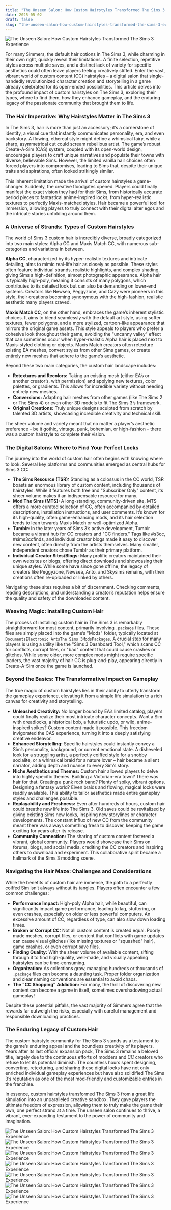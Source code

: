 ```yaml
---
title: "The Unseen Salon: How Custom Hairstyles Transformed The Sims 3 Experience"
date: 2025-05-02
draft: false
slug: "the-unseen-salon-how-custom-hairstyles-transformed-the-sims-3-experience" 
---
```


![The Unseen Salon: How Custom Hairstyles Transformed The Sims 3 Experience](https://i.pinimg.com/originals/01/c9/48/01c948d82b02860f3c74afcd2e4345f8.jpg "The Unseen Salon: How Custom Hairstyles Transformed The Sims 3 Experience")

For many Simmers, the default hair options in The Sims 3, while charming in their own right, quickly reveal their limitations. A finite selection, repetitive styles across multiple saves, and a distinct lack of variety for specific aesthetics could often leave players feeling creatively stifled. Enter the vast, vibrant world of custom content (CC) hairstyles – a digital salon that single-handedly revolutionized character creation and storytelling in a game already celebrated for its open-ended possibilities. This article delves into the profound impact of custom hairstyles on The Sims 3, exploring their types, where to find them, how they enhance gameplay, and the enduring legacy of the passionate community that brought them to life.

### The Hair Imperative: Why Hairstyles Matter in The Sims 3

In The Sims 3, hair is more than just an accessory; it’s a cornerstone of identity, a visual cue that instantly communicates personality, era, and even backstory. A flowing, ethereal style might define a whimsical fairy, while a sharp, asymmetrical cut could scream rebellious artist. The game’s robust Create-A-Sim (CAS) system, coupled with its open-world design, encourages players to craft unique narratives and populate their towns with diverse, believable Sims. However, the limited vanilla hair choices often forced players into compromises, leading to Sims that, despite their unique traits and aspirations, often looked strikingly similar.

This inherent limitation made the arrival of custom hairstyles a game-changer. Suddenly, the creative floodgates opened. Players could finally manifest the exact vision they had for their Sims, from historically accurate period pieces to fantastical anime-inspired locks, from hyper-realistic textures to perfectly Maxis-matched styles. Hair became a powerful tool for immersion, allowing players to truly connect with their digital alter egos and the intricate stories unfolding around them.

### A Universe of Strands: Types of Custom Hairstyles

The world of Sims 3 custom hair is incredibly diverse, broadly categorized into two main styles: Alpha CC and Maxis Match CC, with numerous sub-categories and variations in between.

**Alpha CC**, characterized by its hyper-realistic textures and intricate detailing, aims to mimic real-life hair as closely as possible. These styles often feature individual strands, realistic highlights, and complex shading, giving Sims a high-definition, almost photographic appearance. Alpha hair is typically high-poly, meaning it consists of many polygons, which contributes to its detailed look but can also be demanding on lower-end systems. Creators like Newsea, Peggyzone, and Cazy were pioneers in this style, their creations becoming synonymous with the high-fashion, realistic aesthetic many players craved.

**Maxis Match CC**, on the other hand, embraces the game’s inherent stylistic choices. It aims to blend seamlessly with the default art style, using softer textures, fewer polygons, and a more stylized, cartoon-like appearance that mirrors the original game assets. This style appeals to players who prefer a cohesive look throughout their game, avoiding the "uncanny valley" effect that can sometimes occur when hyper-realistic Alpha hair is placed next to Maxis-styled clothing or objects. Maxis Match creators often retexture existing EA meshes, convert styles from other Sims games, or create entirely new meshes that adhere to the game’s aesthetic.

Beyond these two main categories, the custom hair landscape includes:

* **Retextures and Recolors:** Taking an existing mesh (either EA’s or another creator’s, with permission) and applying new textures, color palettes, or gradients. This allows for incredible variety without needing entirely new meshes.
* **Conversions:** Adapting hair meshes from other games (like The Sims 2 or The Sims 4) or even other 3D models to fit The Sims 3’s framework.
* **Original Creations:** Truly unique designs sculpted from scratch by talented 3D artists, showcasing incredible creativity and technical skill.

The sheer volume and variety meant that no matter a player’s aesthetic preference – be it gothic, vintage, punk, bohemian, or high-fashion – there was a custom hairstyle to complete their vision.

### The Digital Salons: Where to Find Your Perfect Locks

The journey into the world of custom hair often begins with knowing where to look. Several key platforms and communities emerged as central hubs for Sims 3 CC:

* **The Sims Resource (TSR):** Standing as a colossus in the CC world, TSR boasts an enormous library of custom content, including thousands of hairstyles. While it features both free and "Subscriber Only" content, its sheer volume makes it an indispensable resource for many.
* **Mod The Sims (MTS):** A long-standing, community-driven site, MTS offers a more curated selection of CC, often accompanied by detailed descriptions, installation instructions, and user comments. It’s known for its high-quality, often game-enhancing mods, and its hair selection tends to lean towards Maxis Match or well-optimized Alpha.
* **Tumblr:** In the later years of Sims 3’s active development, Tumblr became a vibrant hub for CC creators and "CC finders." Tags like #s3cc, #sims3ccfinds, and individual creator blogs made it easy to discover new content, often directly from the artists themselves. Many smaller, independent creators chose Tumblr as their primary platform.
* **Individual Creator Sites/Blogs:** Many prolific creators maintained their own websites or blogs, offering direct downloads and showcasing their unique styles. While some have since gone offline, the legacy of creators like Peggyzone, Newsea, Anto, and Skysims remains, with their creations often re-uploaded or linked by others.

Navigating these sites requires a bit of discernment. Checking comments, reading descriptions, and understanding a creator’s reputation helps ensure the quality and safety of the downloaded content.

### Weaving Magic: Installing Custom Hair

The process of installing custom hair in The Sims 3 is remarkably straightforward for most content, primarily involving `.package` files. These files are simply placed into the game’s "Mods" folder, typically located at `DocumentsElectronic ArtsThe Sims 3ModsPackages`. A crucial step for many players is using a utility like the "Sims 3 Dashboard Tool," which scans CC for conflicts, corrupt files, or "bad" content that could cause crashes or glitches. While some older, more complex mods might require specific loaders, the vast majority of hair CC is plug-and-play, appearing directly in Create-A-Sim once the game is launched.

### Beyond the Basics: The Transformative Impact on Gameplay

The true magic of custom hairstyles lies in their ability to utterly transform the gameplay experience, elevating it from a simple life simulation to a rich canvas for creativity and storytelling.

* **Unleashed Creativity:** No longer bound by EA’s limited catalog, players could finally realize their most intricate character concepts. Want a Sim with dreadlocks, a historical bob, a futuristic updo, or wild, anime-inspired spikes? Custom content made it possible. This freedom invigorated the CAS experience, turning it into a deeply satisfying creative endeavor.
* **Enhanced Storytelling:** Specific hairstyles could instantly convey a Sim’s personality, background, or current emotional state. A disheveled look for a struggling artist, a perfectly coiffed style for a snobby socialite, or a whimsical braid for a nature lover – hair became a silent narrator, adding depth and nuance to every Sim’s story.
* **Niche Aesthetics and Themes:** Custom hair allowed players to delve into highly specific themes. Building a Victorian-era town? There was hair for that. Creating a punk rock band? Plenty of spiky, vibrant options. Designing a fantasy world? Elven braids and flowing, magical locks were readily available. This ability to tailor aesthetics made entire gameplay styles and challenges possible.
* **Replayability and Freshness:** Even after hundreds of hours, custom hair could breathe new life into The Sims 3. Old saves could be revitalized by giving existing Sims new looks, inspiring new storylines or character developments. The constant influx of new CC from the community meant there was always something fresh to discover, keeping the game exciting for years after its release.
* **Community Connection:** The sharing of custom content fostered a vibrant, global community. Players would showcase their Sims on forums, blogs, and social media, crediting the CC creators and inspiring others to download and experiment. This collaborative spirit became a hallmark of the Sims 3 modding scene.

### Navigating the Hair Maze: Challenges and Considerations

While the benefits of custom hair are immense, the path to a perfectly coiffed Sim isn’t always without its tangles. Players often encounter a few common challenges:

* **Performance Impact:** High-poly Alpha hair, while beautiful, can significantly impact game performance, leading to lag, stuttering, or even crashes, especially on older or less powerful computers. An excessive amount of CC, regardless of type, can also slow down loading times.
* **Broken or Corrupt CC:** Not all custom content is created equal. Poorly made meshes, corrupt files, or content that conflicts with game updates can cause visual glitches (like missing textures or "squashed" hair), game crashes, or even corrupt save files.
* **Finding Quality:** With the sheer volume of available content, sifting through it to find high-quality, well-made, and visually appealing hairstyles can be time-consuming.
* **Organization:** As collections grow, managing hundreds or thousands of `.package` files can become a daunting task. Proper folder organization and clear naming conventions are essential to avoid chaos.
* **The "CC Shopping" Addiction:** For many, the thrill of discovering new content can become a game in itself, sometimes overshadowing actual gameplay!

Despite these potential pitfalls, the vast majority of Simmers agree that the rewards far outweigh the risks, especially with careful management and responsible downloading practices.

### The Enduring Legacy of Custom Hair

The custom hairstyle community for The Sims 3 stands as a testament to the game’s enduring appeal and the boundless creativity of its players. Years after its last official expansion pack, The Sims 3 remains a beloved title, largely due to the continuous efforts of modders and CC creators who refuse to let its potential diminish. The countless hours spent designing, converting, retexturing, and sharing these digital locks have not only enriched individual gameplay experiences but have also solidified The Sims 3’s reputation as one of the most mod-friendly and customizable entries in the franchise.

In essence, custom hairstyles transformed The Sims 3 from a great life simulation into an unparalleled creative sandbox. They gave players the ultimate freedom of expression, allowing them to truly make the game their own, one perfect strand at a time. The unseen salon continues to thrive, a vibrant, ever-expanding testament to the power of community and imagination.

![The Unseen Salon: How Custom Hairstyles Transformed The Sims 3 Experience](https://i.pinimg.com/originals/f6/df/25/f6df25c0c2ecbebaf81ce231981e6794.jpg "The Unseen Salon: How Custom Hairstyles Transformed The Sims 3 Experience") ![The Unseen Salon: How Custom Hairstyles Transformed The Sims 3 Experience](https://www.thesimsresource.com/scaled/3445/w-920h-690-3445798.jpg "The Unseen Salon: How Custom Hairstyles Transformed The Sims 3 Experience") ![The Unseen Salon: How Custom Hairstyles Transformed The Sims 3 Experience](https://i.pinimg.com/originals/80/b6/cf/80b6cffb3ab5aa6870a45799324ebe2f.png "The Unseen Salon: How Custom Hairstyles Transformed The Sims 3 Experience") ![The Unseen Salon: How Custom Hairstyles Transformed The Sims 3 Experience](https://preview.redd.it/part-3-of-remaking-sims-3-townies-pauline-wan-and-hank-v0-r97u3fkuw49c1.jpg?width=1080u0026crop=smartu0026auto=webpu0026s=d64720cb2d5f411c113368a1b1c2a5082c8851b0 "The Unseen Salon: How Custom Hairstyles Transformed The Sims 3 Experience") ![The Unseen Salon: How Custom Hairstyles Transformed The Sims 3 Experience](https://i.pinimg.com/originals/4b/82/13/4b82134b36c021e84a88c0ccdd15b866.png "The Unseen Salon: How Custom Hairstyles Transformed The Sims 3 Experience") ![The Unseen Salon: How Custom Hairstyles Transformed The Sims 3 Experience](https://i.pinimg.com/736x/25/15/3a/25153af256faaf3364840286231f3b15.jpg "The Unseen Salon: How Custom Hairstyles Transformed The Sims 3 Experience") ![The Unseen Salon: How Custom Hairstyles Transformed The Sims 3 Experience](https://i.pinimg.com/originals/3e/28/9a/3e289a451d505ecf24950371f2bddde6.jpg "The Unseen Salon: How Custom Hairstyles Transformed The Sims 3 Experience")